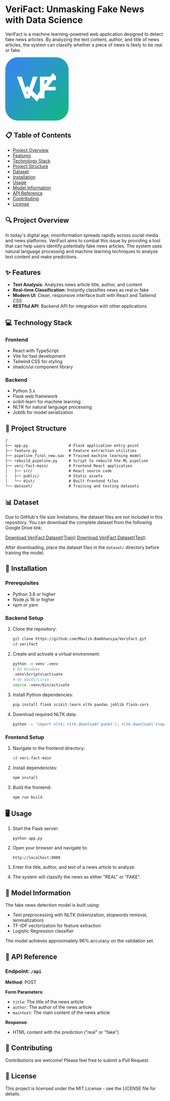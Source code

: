 # VeriFact: Unmasking Fake News with Data Science

VeriFact is a machine learning-powered web application designed to detect fake news articles. By analyzing the text content, author, and title of news articles, the system can classify whether a piece of news is likely to be real or fake.

![VeriFact Logo](veri-fact-main/public/verifact-icon.svg)

## 📋 Table of Contents

- [Project Overview](#project-overview)
- [Features](#features)
- [Technology Stack](#technology-stack)
- [Project Structure](#project-structure)
- [Dataset](#dataset)
- [Installation](#installation)
- [Usage](#usage)
- [Model Information](#model-information)
- [API Reference](#api-reference)
- [Contributing](#contributing)
- [License](#license)

## 🔍 Project Overview

In today's digital age, misinformation spreads rapidly across social media and news platforms. VeriFact aims to combat this issue by providing a tool that can help users identify potentially fake news articles. The system uses natural language processing and machine learning techniques to analyze text content and make predictions.

## ✨ Features

- **Text Analysis**: Analyzes news article title, author, and content
- **Real-time Classification**: Instantly classifies news as real or fake
- **Modern UI**: Clean, responsive interface built with React and Tailwind CSS
- **RESTful API**: Backend API for integration with other applications

## 💻 Technology Stack

### Frontend
- React with TypeScript
- Vite for fast development
- Tailwind CSS for styling
- shadcn/ui component library

### Backend
- Python 3.x
- Flask web framework
- scikit-learn for machine learning
- NLTK for natural language processing
- Joblib for model serialization

## 📁 Project Structure

```
/
├── app.py                  # Flask application entry point
├── feature.py              # Feature extraction utilities
├── pipeline_final_new.sav  # Trained machine learning model
├── rebuild_pipeline.py     # Script to rebuild the ML pipeline
├── veri-fact-main/         # Frontend React application
│   ├── src/                # React source code
│   ├── public/             # Static assets
│   └── dist/               # Built frontend files
└── dataset/                # Training and testing datasets
```

## 📊 Dataset

Due to GitHub's file size limitations, the dataset files are not included in this repository. You can download the complete dataset from the following Google Drive link:

[Download VeriFact Dataset(Train)](https://docs.google.com/spreadsheets/d/1XWHQb4blYdga8yZps2ACaH9fnpFiNg7YO1uPO13rXGQ/edit?usp=sharing)
[Download VeriFact Dataset(Test)]( https://docs.google.com/spreadsheets/d/1-6jAMe2m7v6aPxbtsszC-a3LEmAsqo5md8cqVvCmKxs/edit?usp=sharing)

After downloading, place the dataset files in the `dataset/` directory before training the model.

## 🚀 Installation

### Prerequisites
- Python 3.8 or higher
- Node.js 16 or higher
- npm or yarn

### Backend Setup

1. Clone the repository:
   ```bash
   git clone https://github.com/Maulik-Bambhaniya/VeriFact.git
   cd verifact
   ```

2. Create and activate a virtual environment:
   ```bash
   python -m venv .venv
   # On Windows
   .venv\Scripts\activate
   # On macOS/Linux
   source .venv/bin/activate
   ```

3. Install Python dependencies:
   ```bash
   pip install flask scikit-learn nltk pandas joblib flask-cors
   ```

4. Download required NLTK data:
   ```bash
   python -c "import nltk; nltk.download('punkt'); nltk.download('stopwords'); nltk.download('wordnet')"
   ```

### Frontend Setup

1. Navigate to the frontend directory:
   ```bash
   cd veri-fact-main
   ```

2. Install dependencies:
   ```bash
   npm install
   ```

3. Build the frontend:
   ```bash
   npm run build
   ```

## 🖥️ Usage

1. Start the Flask server:
   ```bash
   python app.py
   ```

2. Open your browser and navigate to:
   ```
   http://localhost:8080
   ```

3. Enter the title, author, and text of a news article to analyze.

4. The system will classify the news as either "REAL" or "FAKE".

## 🧠 Model Information

The fake news detection model is built using:
- Text preprocessing with NLTK (tokenization, stopwords removal, lemmatization)
- TF-IDF vectorization for feature extraction
- Logistic Regression classifier

The model achieves approximately 96% accuracy on the validation set.

## 📡 API Reference

### Endpoint: `/api`

**Method**: POST

**Form Parameters**:
- `title`: The title of the news article
- `author`: The author of the news article
- `maintext`: The main content of the news article

**Response**:
- HTML content with the prediction ("real" or "fake")

## 🤝 Contributing

Contributions are welcome! Please feel free to submit a Pull Request.

## 📄 License

This project is licensed under the MIT License - see the LICENSE file for details. 